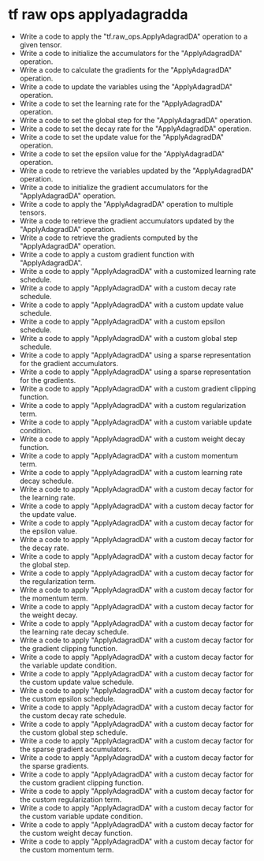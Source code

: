 # tf raw ops applyadagradda

- Write a code to apply the "tf.raw_ops.ApplyAdagradDA" operation to a given tensor.
- Write a code to initialize the accumulators for the "ApplyAdagradDA" operation.
- Write a code to calculate the gradients for the "ApplyAdagradDA" operation.
- Write a code to update the variables using the "ApplyAdagradDA" operation.
- Write a code to set the learning rate for the "ApplyAdagradDA" operation.
- Write a code to set the global step for the "ApplyAdagradDA" operation.
- Write a code to set the decay rate for the "ApplyAdagradDA" operation.
- Write a code to set the update value for the "ApplyAdagradDA" operation.
- Write a code to set the epsilon value for the "ApplyAdagradDA" operation.
- Write a code to retrieve the variables updated by the "ApplyAdagradDA" operation.
- Write a code to initialize the gradient accumulators for the "ApplyAdagradDA" operation.
- Write a code to apply the "ApplyAdagradDA" operation to multiple tensors.
- Write a code to retrieve the gradient accumulators updated by the "ApplyAdagradDA" operation.
- Write a code to retrieve the gradients computed by the "ApplyAdagradDA" operation.
- Write a code to apply a custom gradient function with "ApplyAdagradDA".
- Write a code to apply "ApplyAdagradDA" with a customized learning rate schedule.
- Write a code to apply "ApplyAdagradDA" with a custom decay rate schedule.
- Write a code to apply "ApplyAdagradDA" with a custom update value schedule.
- Write a code to apply "ApplyAdagradDA" with a custom epsilon schedule.
- Write a code to apply "ApplyAdagradDA" with a custom global step schedule.
- Write a code to apply "ApplyAdagradDA" using a sparse representation for the gradient accumulators.
- Write a code to apply "ApplyAdagradDA" using a sparse representation for the gradients.
- Write a code to apply "ApplyAdagradDA" with a custom gradient clipping function.
- Write a code to apply "ApplyAdagradDA" with a custom regularization term.
- Write a code to apply "ApplyAdagradDA" with a custom variable update condition.
- Write a code to apply "ApplyAdagradDA" with a custom weight decay function.
- Write a code to apply "ApplyAdagradDA" with a custom momentum term.
- Write a code to apply "ApplyAdagradDA" with a custom learning rate decay schedule.
- Write a code to apply "ApplyAdagradDA" with a custom decay factor for the learning rate.
- Write a code to apply "ApplyAdagradDA" with a custom decay factor for the update value.
- Write a code to apply "ApplyAdagradDA" with a custom decay factor for the epsilon value.
- Write a code to apply "ApplyAdagradDA" with a custom decay factor for the decay rate.
- Write a code to apply "ApplyAdagradDA" with a custom decay factor for the global step.
- Write a code to apply "ApplyAdagradDA" with a custom decay factor for the regularization term.
- Write a code to apply "ApplyAdagradDA" with a custom decay factor for the momentum term.
- Write a code to apply "ApplyAdagradDA" with a custom decay factor for the weight decay.
- Write a code to apply "ApplyAdagradDA" with a custom decay factor for the learning rate decay schedule.
- Write a code to apply "ApplyAdagradDA" with a custom decay factor for the gradient clipping function.
- Write a code to apply "ApplyAdagradDA" with a custom decay factor for the variable update condition.
- Write a code to apply "ApplyAdagradDA" with a custom decay factor for the custom update value schedule.
- Write a code to apply "ApplyAdagradDA" with a custom decay factor for the custom epsilon schedule.
- Write a code to apply "ApplyAdagradDA" with a custom decay factor for the custom decay rate schedule.
- Write a code to apply "ApplyAdagradDA" with a custom decay factor for the custom global step schedule.
- Write a code to apply "ApplyAdagradDA" with a custom decay factor for the sparse gradient accumulators.
- Write a code to apply "ApplyAdagradDA" with a custom decay factor for the sparse gradients.
- Write a code to apply "ApplyAdagradDA" with a custom decay factor for the custom gradient clipping function.
- Write a code to apply "ApplyAdagradDA" with a custom decay factor for the custom regularization term.
- Write a code to apply "ApplyAdagradDA" with a custom decay factor for the custom variable update condition.
- Write a code to apply "ApplyAdagradDA" with a custom decay factor for the custom weight decay function.
- Write a code to apply "ApplyAdagradDA" with a custom decay factor for the custom momentum term.